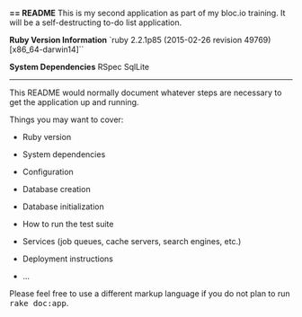 **== README**
This is my second application as part of my bloc.io training. It will be a  self-destructing to-do list application.

**Ruby Version Information**
`ruby 2.2.1p85 (2015-02-26 revision 49769) [x86_64-darwin14]``

**System Dependencies**
RSpec
SqlLite

------

This README would normally document whatever steps are necessary to get the
application up and running.

Things you may want to cover:

* Ruby version

* System dependencies

* Configuration

* Database creation

* Database initialization

* How to run the test suite

* Services (job queues, cache servers, search engines, etc.)

* Deployment instructions

* ...


Please feel free to use a different markup language if you do not plan to run
<tt>rake doc:app</tt>.
